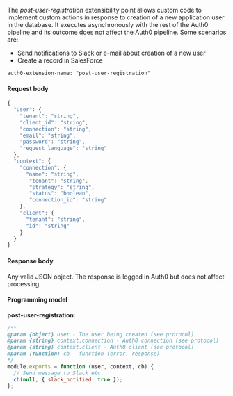 
The *post-user-registration* extensibility point allows custom code to implement custom actions in response to creation of a new application user in the database. It executes asynchronously with the rest of the Auth0 pipeline and its outcome does not affect the Auth0 pipeline. Some scenarios are:

* Send notifications to Slack or e-mail about creation of a new user
* Create a record in SalesForce


```
auth0-extension-name: "post-user-registration"
```

#### Request body

```javascript
{ 
  "user": { 
    "tenant": "string",
    "client_id": "string",
    "connection": "string",
    "email": "string",
    "password": "string",
    "request_language": "string"
  },
  "context": {
    "connection": { 
      "name": "string",
       "tenant": "string",
       "strategy": "string",
       "status": "boolean",
       "connection_id": "string"
    },
    "client": { 
      "tenant": "string", 
      "id": "string"
    }
  }
}
```

#### Response body

Any valid JSON object. The response is logged in Auth0 but does not affect processing.

#### Programming model

**post-user-registration**:

```javascript
/**
@param {object} user - The user being created (see protocol)
@param {string} context.connection - Auth0 connection (see protocol)
@param {string} context.client - Auth0 client (see protocol)
@param {function} cb - function (error, response)
*/
module.exports = function (user, context, cb) {
  // Send message to Slack etc.
  cb(null, { slack_notified: true });
};
```
